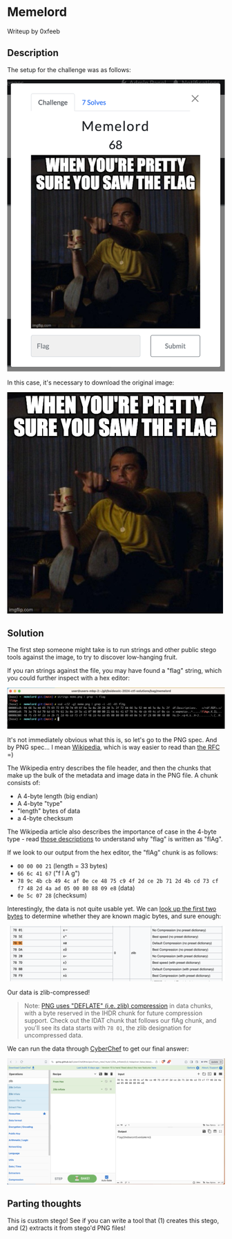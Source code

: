 # Memelord

Writeup by 0xfeeb

## Description

The setup for the challenge was as follows:

![setup](./.img/setup.png)

In this case, it's necessary to download the original image:

![meme](./meme.png)

## Solution

The first step someone might take is to run strings and other public stego tools against the image, to try to discover low-hanging fruit.

If you ran strings against the file, you may have found a "flag" string, which you could further inspect with a hex editor:

![strings and xxd](./.img/strings-xxd.png)

It's not immediately obvious what this is, so let's go to the PNG spec. And by PNG spec... I mean [Wikipedia](https://en.wikipedia.org/wiki/PNG#File_format), which is way easier to read than [the RFC](https://datatracker.ietf.org/doc/html/rfc2083) =)

The Wikipedia entry describes the file header, and then the chunks that make up the bulk of the metadata and image data in the PNG file. A chunk consists of:

* A 4-byte length (big endian)
* A 4-byte "type"
* "length" bytes of data
* a 4-byte checksum

The Wikipedia article also describes the importance of case in the 4-byte type - read [those descriptions](https://en.wikipedia.org/wiki/PNG#%22Chunks%22_within_the_file) to understand why "flag" is written as "flAg".

If we look to our output from the hex editor, the "flAg" chunk is as follows:

* `00 00 00 21` (length = 33 bytes)
* `66 6c 41 67` ("f l A g")
* `78 9c 4b cb 49 4c af 0e ce 48 75 c9 4f 2d ce 2b 71 2d 4b cd 73 cf f7 48 2d 4a ad 05 00 80 88 09 e8` (data)
* `0e 5c 07 28` (checksum)

Interestingly, the data is not quite usable yet. We can [look up the first two bytes](https://en.wikipedia.org/wiki/List_of_file_signatures) to determine whether they are known magic bytes, and sure enough:

![magic](./.img/magic.png)

Our data is zlib-compressed!

> Note: [PNG uses "DEFLATE" (i.e. zlib) compression](https://en.wikipedia.org/wiki/PNG#Compression) in data chunks, with a byte reserved in the IHDR chunk for future compression support. Check out the IDAT chunk that follows our flAg chunk, and you'll see its data starts with `78 01`, the zlib designation for uncompressed data.

We can run the data through [CyberChef](https://gchq.github.io/CyberChef/#recipe=From_Hex('Auto')Zlib_Inflate(0,0,'Adaptive',false,false)&input=NzggOWMgNGIgY2IgNDkgNGMgYWYgMGUgY2UgNDggNzUgYzkgNGYgMmQgY2UgMmIgNzEgMmQgNGIgY2QgNzMgY2YgZjcgNDggMmQgNGEgYWQgMDUgMDAgODAgODggMDkgZTg) to get our final answer:

![cyberchef](./.img/cyberchef.png)

## Parting thoughts

This is custom stego! See if you can write a tool that (1) creates this stego, and (2) extracts it from stego'd PNG files!
